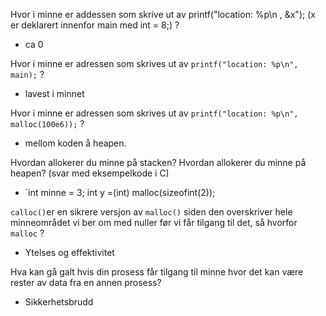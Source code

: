 Hvor i minne er addessen som skrive ut av printf("location: %p\n , &x"); (x er deklarert innenfor main med int = 8;) ?
- ca 0

Hvor i minne er adressen som skrives ut av `printf("location: %p\n", main);` ?
- lavest i minnet
  
Hvor i minne er adressen som skrives ut av `printf("location: %p\n", malloc(100e6));` ?
- mellom koden å heapen. 

Hvordan allokerer du minne på stacken? Hvordan allokerer du minne på heapen? (svar med eksempelkode i C)
- `int minne = 3; int y =(int) malloc(sizeofint(2));

`calloc()`er en sikrere versjon av `malloc()` siden den overskriver hele minneområdet vi ber om med nuller før vi får tilgang til det, så hvorfor `malloc` ? 
- Ytelses og effektivitet 

Hva kan gå galt hvis din prosess får tilgang til minne hvor det kan være rester av data fra en annen prosess?
- Sikkerhetsbrudd 

